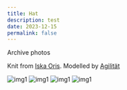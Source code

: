 ```yaml
---
title: Hat
description: test
date: 2023-12-15
permalink: false
---
```


Archive photos

Knit from [Iska Oris](https://www.instagram.com/iska.oris/ "Iska Oris"). Modelled by [Agilität](https://soundcloud.com/agilitaet "Agilität")

![img1](/assets/images/jeff_1.jpg "")
![img1](/assets/images/jeff_2.jpg "")
![img1](/assets/images/jeff_3.jpg "")
![img1](/assets/images/jeff_4.jpg "")

<div  class="image-grid">
<img src="/assets/images/jeff_1.jpg" alt="" class="">
</div>